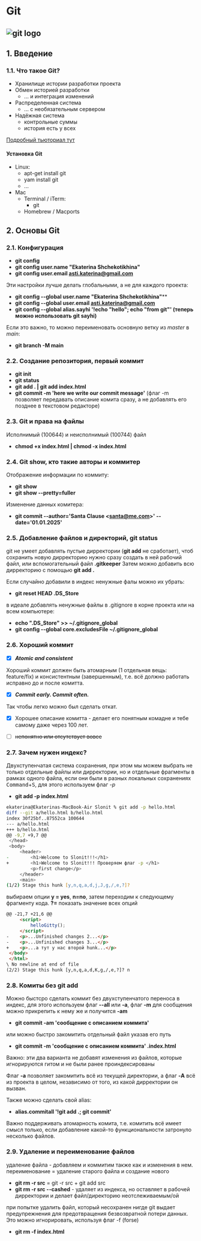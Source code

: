 # Git 
![git logo](https://upload.wikimedia.org/wikipedia/commons/thumb/e/e0/Git-logo.svg/1920px-Git-logo.svg.png)
---
## 1. Введение
### 1.1. Что такое Git? 

- Хранилище истории разработки проекта
- Обмен историей разработки
    - ... и интеграция изменений
- Распределенная система 
    - ... с необязательным сервером
- Надёжная система
    - контрольные суммы
    - история есть у всех

[Подробный тьюториал тут](https://www.youtube.com/watch?v=W4hoc24K93E&list=PLDyvV36pndZFHXjXuwA_NywNrVQO0aQqb&index=2 "видео на ютюб")

#### Установка Git

- Linux:
    - apt-get install git
    - yam install git
    - ...
- Mac
    - Terminal / iTerm:
        - git
    - Homebrew / Macports

## 2. Основы Git
### 2.1. Конфигурация
- **git config**
- **git config user.name "Ekaterina Shchekotikhina"**
- **git config user.email asti.katerina@gmail.com**

Эти настройки лучше делать глобальными, а не для каждого проекта:

- **git config --global user.name "Ekaterina Shchekotikhina"****
- **git config --global user.email asti.katerina@gmail.com**
- **git config --global alias.sayhi '!echo "hello"; echo "from git"' (теперь можно использовать git sayhi)**

Если это важно, то можно переименовать основную ветку из *master* в *main*:
- **git branch -M main**

### 2.2. Создание репозитория, первый коммит
- **git init**
- **git status**
- **git add . | git add index.html**
- **git commit -m 'here we write our commit message'** (флаг -m позволяет передавать описание комита сразу, а не добавлять его позднее в текстовом редакторе)

### 2.3. Git и права на файлы

Исполнимый (100644) и неисполнимый (100744) файл

- **chmod +x index.html | chmod -x index.html**

### 2.4. Git show, кто такие авторы и коммитер

Отображение информации по коммиту: 

- **git show**
- **git show --pretty=fuller**

Изменение данных комитера: 

- **git commit --author='Santa Clause \<santa@me.com\>' --date='01.01.2025'**

### 2.5. Добавление файлов и директорий, git status

git не умеет добавлять пустые дирректории (**git add** не сработает), чтоб сохранить новую дирректорию нужно сразу создать в ней рабочий файл, или вспомогательный файл **.gitkeeper** Затем можно добавить всю дирректорию с помощью **git add .**

Если случайно добавили в индекс ненужные фалы можно их убрать:

- **git reset HEAD .DS_Store**

в идеале добавлять ненужные файлы в .gitignore в корне проекта или на всем компьютере: 

- **echo ".DS_Store" >> ~/.gitignore_global**
- **git config --global core.excludesFile ~/.gitignore_global**

### 2.6. Хороший коммит

- [x] ***Atomic and consistent***

Хороший коммит должен быть атомарным (1 отдельная вещь: feature/fix) и консистентным (завершенным), т.е. всё должно работать исправно до и после комитта.

- [x] ***Commit early. Commit often.***

Так чтобы легко можно был сделать откат. 

- [x] Хорошее описание комитта - делает его понятным комадне и тебе самому даже через 100 лет.

- [ ] ~~непонятно или отсутствует вовсе~~

### 2.7. Зачем нужен индекс?

Двухступенчатая система сохранения, при этом мы можем выбрать не только  отдельные файлы или дирректории, но и отдельные фрагменты в рамках одного файла, если они были в разных локальных сохранениях <kbd>Command</kbd>+<kbd>S</kbd>, для этого используем флаг *-p*

- **git add -p index.html**

```zsh
ekaterina@Ekaterinas-MacBook-Air Slonit % git add -p hello.html
diff --git a/hello.html b/hello.html
index 30f25bf..87552ca 100644
--- a/hello.html
+++ b/hello.html
@@ -9,7 +9,7 @@
 </head>
 <body>
     <header>
-        <h1>Welcome to Slonit!!!</h1>
+        <h1>Welcome to Slonit!!! Проверяем флаг -p </h1>
         <p>first change</p>
     </header>
     <main>
(1/2) Stage this hunk [y,n,q,a,d,j,J,g,/,e,?]?
```

выбираем опции **y = yes**, **n=no**, затем переходим к следующему фрагменту кода.
**?=** показать значение всех опций

```html
@@ -21,7 +21,6 @@
     <script>
         helloGitty();
     </script>
-    <p>...Unfinished changes 2...</p> 
-    <p>...Unfinished changes 3...</p>
+    <p>...а тут у нас второй hunk...</p> 
 </body>
 </html>
\ No newline at end of file
(2/2) Stage this hunk [y,n,q,a,d,K,g,/,e,?]? n
```

### 2.8. Комиты без git add

Можно быстсро сделать коммит без двухступенчатого переноса в индекс, для этого используем флаг **--all** или **-a**, флаг **-m** для сообщения можно прикрепить к нему же и получится **-am**

- **git commit -am 'сообщение с описанием коммита'**

или можно быстро закомитить отдельный файл указав его путь 

- **git commit -m 'сообщение с описанием коммита' .index.html**

Важно: эти два варианта не добавят изменения из файлов, которые игнорируются гитом и не были ранее проиндексированы

Флаг **-a** позволяет закомитить всё из текущей директории, а флаг **-A** всё из проекта в целом, независимо от того, из какой дирректории он вызван.

Также можно сделать свой alias: 

- **alias.commitall '!git add .; git commit'**

Важно поддерживать атомарность комита, т.е. комитить всё имеет смысл только, если добавление какой-то функциональности затронуло несколько файлов. 


### 2.9. Удаление и переименование файлов

удаление файла - добавляем и коммитим также как и изменения в нем.
переименование = удаление старого файла и создание нового 

- **git rm -r src** = git -r src + git add src 
- **git rm -r src --cashed** - удаляет из индекса, но оставляет в рабочей дирректории и делает файл/директорию неотслеживаемым/ой

при попытке удалить файл, который несохранен нигде git выдает предупрежнения для предотвращения безвозвратной потери данных. Это можно игнорировать,  используя флаг -f (forse)

- **git rm -f index.html**
